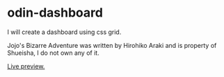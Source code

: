 # odin-dashboard

I will create a dashboard using css grid.

Jojo's Bizarre Adventure was written by Hirohiko Araki and is property of Shueisha, I do not own any of it.

[Live preview.](https://liesdn.github.io/odin-dashboard/)
